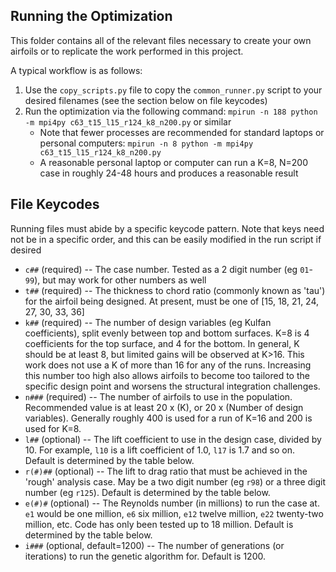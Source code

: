 Running the Optimization
------------------------

This folder contains all of the relevant files necessary to create your own airfoils or to replicate the work performed in this project.

A typical workflow is as follows:

1. Use the `copy_scripts.py` file to copy the `common_runner.py` script to your desired filenames (see the section below on file keycodes)
2. Run the optimization via the following command: `mpirun -n 188 python -m mpi4py c63_t15_l15_r124_k8_n200.py` or similar
    - Note that fewer processes are recommended for standard laptops or personal computers:  `mpirun -n 8 python -m mpi4py c63_t15_l15_r124_k8_n200.py`
    - A reasonable personal laptop or computer can run a K=8, N=200 case in roughly 24-48 hours and produces a reasonable result


File Keycodes
-------------

Running files must abide by a specific keycode pattern.  Note that keys need not be in a specific order, and this can be easily modified in the run script if desired

- `c##` (required) -- The case number.  Tested as a 2 digit number (eg `01`-`99`), but may work for other numbers as well
- `t##` (required) -- The thickness to chord ratio (commonly known as 'tau') for the airfoil being designed.  At present, must be one of [15, 18, 21, 24, 27, 30, 33, 36]
- `k##` (required) -- The number of design variables (eg Kulfan coefficients), split evenly between top and bottom surfaces.  K=8 is 4 coefficients for the top surface, and 4 for the bottom.  In general, K should be at least 8, but limited gains will be observed at K>16.  This work does not use a K of more than 16 for any of the runs.  Increasing this number too high also allows airfoils to become too tailored to the specific design point and worsens the structural integration challenges.
- `n###` (required) -- The number of airfoils to use in the population.  Recommended value is at least 20 x (K), or 20 x (Number of design variables).  Generally roughly 400 is used for a run of K=16 and 200 is used for K=8.
- `l##` (optional) -- The lift coefficient to use in the design case, divided by 10.  For example, `l10` is a lift coefficient of 1.0, `l17` is 1.7 and so on.  Default is determined by the table below.
- `r(#)##` (optional) -- The lift to drag ratio that must be achieved in the 'rough' analysis case.  May be a two digit number (eg `r98`) or a three digit number (eg `r125`).  Default is determined by the table below.
- `e(#)#` (optional) -- The Reynolds number (in millions) to run the case at.  `e1` would be one million, `e6` six million, `e12` twelve million, `e22` twenty-two million, etc.  Code has only been tested up to 18 million.  Default is determined by the table below.
- `i###` (optional, default=1200) -- The number of generations (or iterations) to run the genetic algorithm for.  Default is 1200.